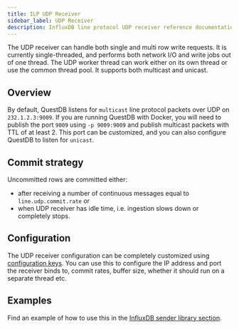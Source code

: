 ```yaml
---
title: ILP UDP Receiver
sidebar_label: UDP Receiver
description: InfluxDB line protocol UDP receiver reference documentation.
---
```


The UDP receiver can handle both single and multi row write requests. It is
currently single-threaded, and performs both network I/O and write jobs out of
one thread. The UDP worker thread can work either on its own thread or use the
common thread pool. It supports both multicast and unicast.

## Overview

By default, QuestDB listens for `multicast` line protocol packets over UDP on
`232.1.2.3:9009`. If you are running QuestDB with Docker, you will need to
publish the port `9009` using `-p 9009:9009` and publish multicast packets with
TTL of at least 2. This port can be customized, and you can also configure
QuestDB to listen for `unicast`.

## Commit strategy

Uncommitted rows are committed either:

- after receiving a number of continuous messages equal to
  `line.udp.commit.rate` or
- when UDP receiver has idle time, i.e. ingestion slows down or completely
  stops.

## Configuration

The UDP receiver configuration can be completely customized using
[configuration keys](/docs/reference/configuration/#udp-specific-settings). You
can use this to configure the IP address and port the receiver binds to, commit
rates, buffer size, whether it should run on a separate thread etc.

## Examples

Find an example of how to use this in the
[InfluxDB sender library section](/docs/reference/api/java-embedded/#influxdb-sender-library).
